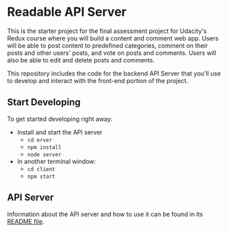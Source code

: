 # Readable API Server

This is the starter project for the final assessment project for Udacity's Redux course where you will build a content and comment web app. Users will be able to post content to predefined categories, comment on their posts and other users' posts, and vote on posts and comments. Users will also be able to edit and delete posts and comments.

This repository includes the code for the backend API Server that you'll use to develop and interact with the front-end portion of the project.

## Start Developing

To get started developing right away:

* Install and start the API server
    - `cd erver`
    - `npm install`
    - `node server`
* In another terminal window:
    - `cd client`
    - `npm start`

## API Server

Information about the API server and how to use it can be found in its [README file](api-server/README.md).
